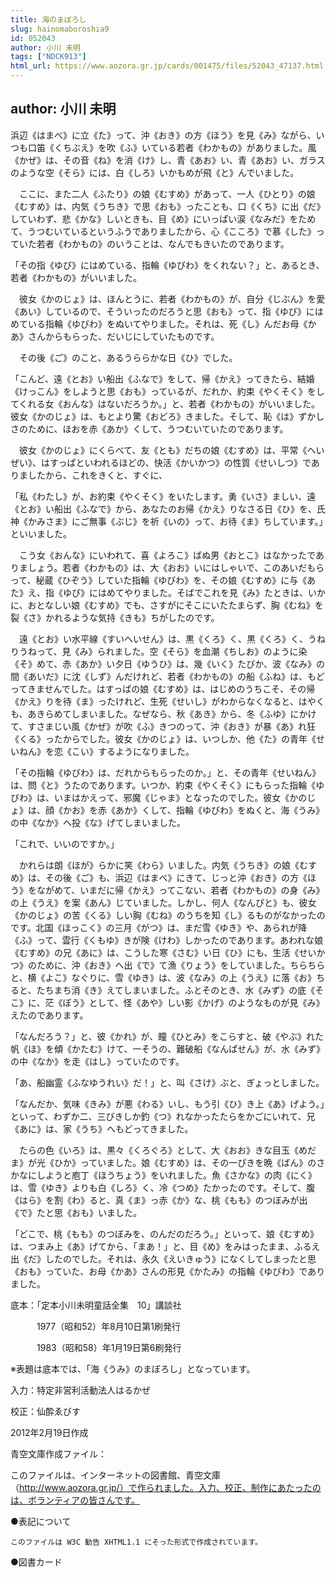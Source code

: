```yaml
---
title: 海のまぼろし
slug: hainomaboroshia9
id: 052043
author: 小川 未明
tags: ["NDCK913"]
html_url: https://www.aozora.gr.jp/cards/001475/files/52043_47137.html
---
```


## author: 小川 未明

浜辺《はまべ》に立《た》って、沖《おき》の方《ほう》を見《み》ながら、いつも口笛《くちぶえ》を吹《ふ》いている若者《わかもの》がありました。風《かぜ》は、その音《ね》を消《け》し、青《あお》い、青《あお》い、ガラスのような空《そら》には、白《しろ》いかもめが飛《と》んでいました。

　ここに、また二人《ふたり》の娘《むすめ》があって、一人《ひとり》の娘《むすめ》は、内気《うちき》で思《おも》ったことも、口《くち》に出《だ》していわず、悲《かな》しいときも、目《め》にいっぱい涙《なみだ》をためて、うつむいているというふうでありましたから、心《こころ》で慕《した》っていた若者《わかもの》のいうことは、なんでもきいたのであります。

「その指《ゆび》にはめている、指輪《ゆびわ》をくれない？」と、あるとき、若者《わかもの》がいいました。

　彼女《かのじょ》は、ほんとうに、若者《わかもの》が、自分《じぶん》を愛《あい》しているので、そういったのだろうと思《おも》って、指《ゆび》にはめている指輪《ゆびわ》をぬいてやりました。それは、死《し》んだお母《かあ》さんからもらった、だいじにしていたものです。

　その後《ご》のこと、あるうららかな日《ひ》でした。

「こんど、遠《とお》い船出《ふなで》をして、帰《かえ》ってきたら、結婚《けっこん》をしようと思《おも》っているが、だれか、約束《やくそく》をしてくれる女《おんな》はないだろうか。」と、若者《わかもの》がいいました。彼女《かのじょ》は、もとより驚《おどろ》きました。そして、恥《は》ずかしさのために、ほおを赤《あか》くして、うつむいていたのであります。

　彼女《かのじょ》にくらべて、友《とも》だちの娘《むすめ》は、平常《へいぜい》、はすっぱといわれるほどの、快活《かいかつ》の性質《せいしつ》でありましたから、これをきくと、すぐに、

「私《わたし》が、お約束《やくそく》をいたします。勇《いさ》ましい、遠《とお》い船出《ふなで》から、あなたのお帰《かえ》りなさる日《ひ》を、氏神《かみさま》にご無事《ぶじ》を祈《いの》って、お待《ま》ちしています。」といいました。

　こう女《おんな》にいわれて、喜《よろこ》ばぬ男《おとこ》はなかったでありましょう。若者《わかもの》は、大《おお》いにはしゃいで、このあいだもらって、秘蔵《ひぞう》していた指輪《ゆびわ》を、その娘《むすめ》に与《あた》え、指《ゆび》にはめてやりました。そばでこれを見《み》たときは、いかに、おとなしい娘《むすめ》でも、さすがにそこにいたたまらず、胸《むね》を裂《さ》かれるような気持《きも》ちがしたのです。

　遠《とお》い水平線《すいへいせん》は、黒《くろ》く、黒《くろ》く、うねりうねって、見《み》られました。空《そら》を血潮《ちしお》のように染《そ》めて、赤《あか》い夕日《ゆうひ》は、幾《いく》たびか、波《なみ》の間《あいだ》に沈《しず》んだけれど、若者《わかもの》の船《ふね》は、もどってきませんでした。はすっぱの娘《むすめ》は、はじめのうちこそ、その帰《かえ》りを待《ま》ったけれど、生死《せいし》がわからなくなると、はやくも、あきらめてしまいました。なぜなら、秋《あき》から、冬《ふゆ》にかけて、すさまじい風《かぜ》が吹《ふ》きつのって、沖《おき》が暴《あ》れ狂《くる》ったからでした。彼女《かのじょ》は、いつしか、他《た》の青年《せいねん》を恋《こい》するようになりました。

「その指輪《ゆびわ》は、だれからもらったのか。」と、その青年《せいねん》は、問《と》うたのであります。いつか、約束《やくそく》にもらった指輪《ゆびわ》は、いまはかえって、邪魔《じゃま》となったのでした。彼女《かのじょ》は、顔《かお》を赤《あか》くして、指輪《ゆびわ》をぬくと、海《うみ》の中《なか》へ投《な》げてしまいました。

「これで、いいのですか。」

　かれらは朗《ほが》らかに笑《わら》いました。内気《うちき》の娘《むすめ》は、その後《ご》も、浜辺《はまべ》にきて、じっと沖《おき》の方《ほう》をながめて、いまだに帰《かえ》ってこない、若者《わかもの》の身《み》の上《うえ》を案《あん》じていました。しかし、何人《なんぴと》も、彼女《かのじょ》の苦《くる》しい胸《むね》のうちを知《し》るものがなかったのです。北国《ほっこく》の三月《がつ》は、まだ雪《ゆき》や、あられが降《ふ》って、雲行《くもゆ》きが険《けわ》しかったのであります。あわれな娘《むすめ》の兄《あに》は、こうした寒《さむ》い日《ひ》にも、生活《せいかつ》のために、沖《おき》へ出《で》て漁《りょう》をしていました。ちらちらと、横《よこ》なぐりに、雪《ゆき》は、波《なみ》の上《うえ》に落《お》ちると、たちまち消《き》えてしまいました。ふとそのとき、水《みず》の底《そこ》に、茫《ぼう》として、怪《あや》しい影《かげ》のようなものが見《み》えたのであります。

「なんだろう？」と、彼《かれ》が、瞳《ひとみ》をこらすと、破《やぶ》れた帆《ほ》を傾《かたむ》けて、一そうの、難破船《なんぱせん》が、水《みず》の中《なか》を走《はし》っていたのです。

「あ、船幽霊《ふなゆうれい》だ！」と、叫《さけ》ぶと、ぎょっとしました。

「なんだか、気味《きみ》が悪《わる》いし、もう引《ひ》き上《あ》げよう。」といって、わずか二、三びきしか釣《つ》れなかったたらをかごにいれて、兄《あに》は、家《うち》へもどってきました。

　たらの色《いろ》は、黒々《くろぐろ》として、大《おお》きな目玉《めだま》が光《ひか》っていました。娘《むすめ》は、その一ぴきを晩《ばん》のさかなにしようと庖丁《ほうちょう》をいれました。魚《さかな》の肉《にく》は、雪《ゆき》よりも白《しろ》く、冷《つめ》たかったのです。そして、腹《はら》を割《わ》ると、真《ま》っ赤《か》な、桃《もも》のつぼみが出《で》たと思《おも》いました。

「どこで、桃《もも》のつぼみを、のんだのだろう。」といって、娘《むすめ》は、つまみ上《あ》げてから、「まあ！」と、目《め》をみはったまま、ふるえ出《だ》したのでした。それは、永久《えいきゅう》になくしてしまったと思《おも》っていた、お母《かあ》さんの形見《かたみ》の指輪《ゆびわ》でありました。













底本：「定本小川未明童話全集　10」講談社

　　　1977（昭和52）年8月10日第1刷発行

　　　1983（昭和58）年1月19日第6刷発行

※表題は底本では、「海《うみ》のまぼろし」となっています。

入力：特定非営利活動法人はるかぜ

校正：仙酔ゑびす

2012年2月19日作成

青空文庫作成ファイル：

このファイルは、インターネットの図書館、青空文庫（http://www.aozora.gr.jp/）で作られました。入力、校正、制作にあたったのは、ボランティアの皆さんです。











●表記について


	このファイルは W3C 勧告 XHTML1.1 にそった形式で作成されています。







●図書カード